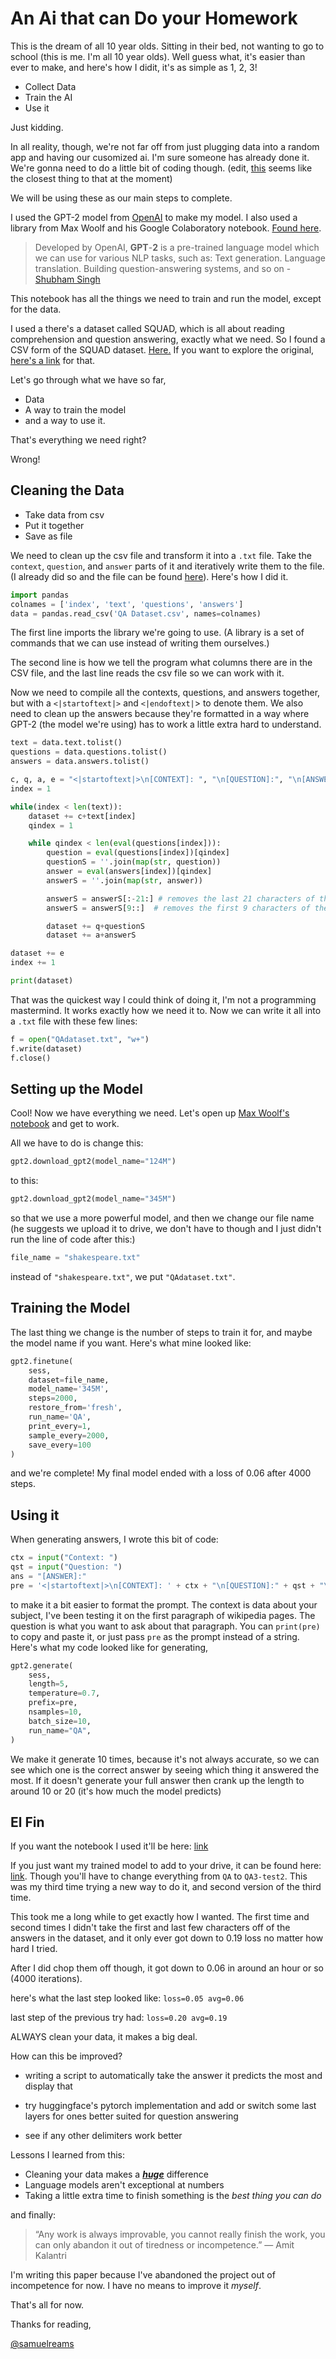 # An Ai that can Do your Homework

This is the dream of all 10 year olds. Sitting in their bed, not wanting to go to school (this is me. I'm all 10 year olds). Well guess what, it's easier than ever to make, and here's how I didit, it's as simple as 1, 2, 3!

- Collect Data
- Train the AI
- Use it

Just kidding.

In all reality, though, we're not far off from just plugging data into a random app and having our cusomized ai. I'm sure someone has already done it. We're gonna need to do a little bit of coding though. (edit, [this](https://deepcognition.ai/) seems like the closest thing to that at the moment)

We will be using these as our main steps to complete.

I used the GPT-2 model from [OpenAI](https://openai.com/blog/better-language-models/) to make my model. I also used a library from Max Woolf and his Google Colaboratory notebook. [Found here](https://github.com/minimaxir/gpt-2-simple).

> Developed by OpenAI, **GPT**-**2** is a pre-trained language model which we can use for various NLP tasks, such as: Text generation. Language translation. Building question-answering systems, and so on - [Shubham Singh](https://www.analyticsvidhya.com/blog/author/shubham-singh/)

This notebook has all the things we need to train and run the model, except for the data.

I used a there's a dataset called SQUAD, which is all about reading comprehension and question answering, exactly what we need. So I found a CSV form of the SQUAD dataset. [Here.](https://www.kaggle.com/ananthu017/squad-csv-format) If you want to explore the original, [here's a link](https://rajpurkar.github.io/SQuAD-explorer/) for that.

Let's go through what we have so far,

- Data
- A way to train the model
- and a way to use it.

That's everything we need right?

Wrong!

## Cleaning the Data

- Take data from csv
- Put it together
- Save as file

We need to clean up the csv file and transform it into a `.txt` file. Take the `context`, `question`, and `answer` parts of it and iteratively write them to the file. (I already did so and the file can be found [here](https://gist.github.com/spronkoid/e721c592b98384923db9a6df4d6cf5e5)). Here's how I did it.

```python
import pandas
colnames = ['index', 'text', 'questions', 'answers']
data = pandas.read_csv('QA Dataset.csv', names=colnames)
```

The first line imports the library we're going to use. (A library is a set of commands that we can use instead of writing them ourselves.)

The second line is how we tell the program what columns there are in the CSV file, and the last line reads the csv file so we can work with it.

Now we need to compile all the contexts, questions, and answers together, but with a `<|startoftext|>` and `<|endoftext|`> to denote them. We also need to clean up the answers because they're formatted in a way where GPT-2 (the model we're using) has to work a little extra hard to understand.

```python
text = data.text.tolist()
questions = data.questions.tolist()
answers = data.answers.tolist()

c, q, a, e = "<|startoftext|>\n[CONTEXT]: ", "\n[QUESTION]:", "\n[ANSWER]:", "\n<|endoftext|>\n"
index = 1

while(index < len(text)):
    dataset += c+text[index]
    qindex = 1

    while qindex < len(eval(questions[index])):
        question = eval(questions[index])[qindex]
        questionS = ''.join(map(str, question))
        answer = eval(answers[index])[qindex]
        answerS = ''.join(map(str, answer))

        answerS = answerS[:-21:] # removes the last 21 characters of the answer
        answerS = answerS[9::]  # removes the first 9 characters of the answer

        dataset += q+questionS
        dataset += a+answerS

dataset += e
index += 1

print(dataset)
```

That was the quickest way I could think of doing it, I'm not a programming mastermind. It works exactly how we need it to. Now we can write it all into a `.txt` file with these few lines:

```python
f = open("QAdataset.txt", "w+")
f.write(dataset)
f.close()
```

## Setting up the Model

Cool! Now we have everything we need. Let's open up [Max Woolf's notebook](https://colab.research.google.com/drive/1VLG8e7YSEwypxU-noRNhsv5dW4NfTGce) and get to work.

All we have to do is change this:

```python
gpt2.download_gpt2(model_name="124M")
```

to this:

```python
gpt2.download_gpt2(model_name="345M")
```

so that we use a more powerful model, and then we change our file name (he suggests we upload it to drive, we don't have to though and I just didn't run the line of code after this:)

```python
file_name = "shakespeare.txt"
```

instead of `"shakespeare.txt"`, we put `"QAdataset.txt"`.

## Training the Model

The last thing we change is the number of steps to train it for, and maybe the model name if you want. Here's what mine looked like:

```python
gpt2.finetune(
    sess,
    dataset=file_name,
    model_name='345M',
    steps=2000,
    restore_from='fresh',
    run_name='QA',
    print_every=1,
    sample_every=2000,
    save_every=100
)
```

and we're complete! My final model ended with a loss of 0.06 after 4000 steps.

## Using it

When generating answers, I wrote this bit of code:

```python
ctx = input("Context: ")
qst = input("Question: ")
ans = "[ANSWER]:"
pre = '<|startoftext|>\n[CONTEXT]: ' + ctx + "\n[QUESTION]:" + qst + "\n" + ans
```

to make it a bit easier to format the prompt. The context is data about your subject, I've been testing it on the first paragraph of wikipedia pages. The question is what you want to ask about that paragraph. You can `print(pre)` to copy and paste it, or just pass `pre` as the prompt instead of a string. Here's what my code looked like for generating,

```python
gpt2.generate(
    sess,
    length=5,
    temperature=0.7,
    prefix=pre,
    nsamples=10,
    batch_size=10,
    run_name="QA",
)
```

We make it generate 10 times, because it's not always accurate, so we can see which one is the correct answer by seeing which thing it answered the most. If it doesn't generate your full answer then crank up the length to around 10 or 20 (it's how much the model predicts)

## El Fin

If you want the notebook I used it'll be here: [link](https://colab.research.google.com/drive/1hGxYPTx0E515cPcY-_vWfsdHMJQ1hPP8)

If you just want my trained model to add to your drive, it can be found here: [link](https://drive.google.com/open?id=1vECDEYNRaH7Y785_YFDWiNpmnQde0_7O). Though you'll have to change everything from `QA` to `QA3-test2`. This was my third time trying a new way to do it, and second version of the third time.

This took me a long while to get exactly how I wanted. The first time and second times I didn't take the first and last few characters off of the answers in the dataset, and it only ever got down to 0.19 loss no matter how hard I tried.

After I did chop them off though, it got down to 0.06 in around an hour or so (4000 iterations).

here's what the last step looked like: `loss=0.05 avg=0.06`

last step of the previous try had: `loss=0.20 avg=0.19`

ALWAYS clean your data, it makes a big deal.

How can this be improved?

- writing a script to automatically take the answer it predicts the most and display that

- try huggingface's pytorch implementation and add or switch some last layers for ones better suited for question answering
- see if any other delimiters work better

Lessons I learned from this:

- Cleaning your data makes a <u>**_huge_**</u> difference
- Language models aren't exceptional at numbers
- Taking a little extra time to finish something is the _best thing you can do_

and finally:

> “Any work is always improvable, you cannot really finish the work, you can only abandon it out of tiredness or incompetence.” ― Amit Kalantri

I'm writing this paper because I've abandoned the project out of incompetence for now. I have no means to improve it _myself_.

That's all for now.

Thanks for reading,

[@samuelreams](twitter.com/spronkoid)

